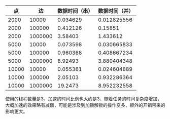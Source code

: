 | 点    | 边      | 数据时间（串） | 数据时间（并） |
| ----- | ------- | -------------- | -------------- |
| 2000  | 10000   | 0.034629       | 0.012825556    |
| 2000  | 100000  | 0.412126       | 0.15851        |
| 2000  | 1000000 | 3.58403        | 1.433612       |
| 5000  | 10000   | 0.073598       | 0.030665833    |
| 5000  | 100000  | 0.960368       | 0.408667234    |
| 5000  | 1000000 | 8.92493        | 3.880404348    |
| 10000 | 10000   | 0.055361       | 0.024604889    |
| 10000 | 100000  | 2.05103        | 0.932286364    |
| 10000 | 1000000 | 19.2473        | 8.952232558    |

使用的线程数量是3，加速的时间比例也大约是3，随着任务的时间复杂度增加，大概加速的效果略有减弱，可能是涉及到加锁解锁的操作变多，额外的开销带来的影响更大。